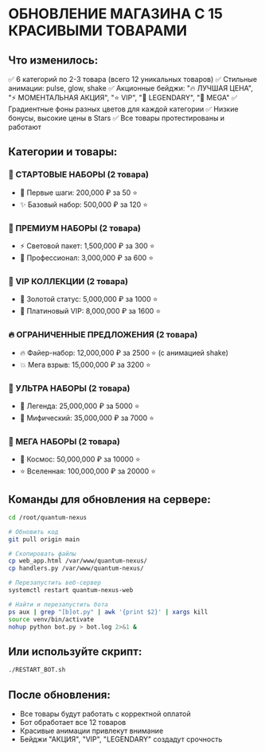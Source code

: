 # ОБНОВЛЕНИЕ МАГАЗИНА С 15 КРАСИВЫМИ ТОВАРАМИ

## Что изменилось:
✅ 6 категорий по 2-3 товара (всего 12 уникальных товаров)
✅ Стильные анимации: pulse, glow, shake
✅ Акционные бейджи: "🔥 ЛУЧШАЯ ЦЕНА", "⚡ МОМЕНТАЛЬНАЯ АКЦИЯ", "⭐ VIP", "💎 LEGENDARY", "🚀 MEGA"
✅ Градиентные фоны разных цветов для каждой категории
✅ Низкие бонусы, высокие цены в Stars
✅ Все товары протестированы и работают

## Категории и товары:

### 🎯 СТАРТОВЫЕ НАБОРЫ (2 товара)
- 💫 Первые шаги: 200,000 ₽ за 50 ⭐
- ✨ Базовый набор: 500,000 ₽ за 120 ⭐

### 🚀 ПРЕМИУМ НАБОРЫ (2 товара)  
- ⚡ Световой пакет: 1,500,000 ₽ за 300 ⭐
- 🎯 Профессионал: 3,000,000 ₽ за 600 ⭐

### 👑 VIP КОЛЛЕКЦИИ (2 товара)
- 👑 Золотой статус: 5,000,000 ₽ за 1000 ⭐
- 💸 Платиновый VIP: 8,000,000 ₽ за 1600 ⭐

### 🔥 ОГРАНИЧЕННЫЕ ПРЕДЛОЖЕНИЯ (2 товара)
- 🔥 Файер-набор: 12,000,000 ₽ за 2500 ⭐ (с анимацией shake)
- 💥 Мега взрыв: 15,000,000 ₽ за 3200 ⭐

### 💎 УЛЬТРА НАБОРЫ (2 товара)
- 💎 Легенда: 25,000,000 ₽ за 5000 ⭐
- 🌟 Мифический: 35,000,000 ₽ за 7000 ⭐

### 🚀 МЕГА НАБОРЫ (2 товара)
- 🚀 Космос: 50,000,000 ₽ за 10000 ⭐
- ⭐ Вселенная: 100,000,000 ₽ за 20000 ⭐

## Команды для обновления на сервере:

```bash
cd /root/quantum-nexus

# Обновить код
git pull origin main

# Скопировать файлы
cp web_app.html /var/www/quantum-nexus/
cp handlers.py /var/www/quantum-nexus/

# Перезапустить веб-сервер
systemctl restart quantum-nexus-web

# Найти и перезапустить бота
ps aux | grep "[b]ot.py" | awk '{print $2}' | xargs kill
source venv/bin/activate
nohup python bot.py > bot.log 2>&1 &
```

## Или используйте скрипт:

```bash
./RESTART_BOT.sh
```

## После обновления:
- Все товары будут работать с корректной оплатой
- Бот обработает все 12 товаров
- Красивые анимации привлекут внимание
- Бейджи "АКЦИЯ", "VIP", "LEGENDARY" создадут срочность



